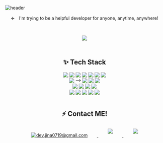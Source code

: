 ![header](https://capsule-render.vercel.app/api?type=waving&color=auto&height=300&section=header&text=Park%20Jina\&fontSize=90&animation=fadeIn&fontAlignY=38&desc=Back-end%20Developer%20👋🏻&descAlignY=51&descAlign=62)
<p align='center'> ✈️　I'm trying to be a helpful developer for anyone, anytime, anywhere! </p> </br>

<!-- Github stats -->
<div id="main" align="center">
    <img 
        src="https://github-readme-stats.vercel.app/api?username=pjn141414&count_private=true&show_icons=true&theme=dracula"
        style="height: auto; margin-left: 20px; margin-right: 20px; padding: 10px;"/>
</div> </br>

<!-- Tech Stack | html css js ts photoshop alierstrater java nodejs Mysql Reactjs typeORM vsc postman git github xd figma -->
<h2 align=center> ✨ Tech Stack </h2>

<div align="center">
<img align="center" src="https://img.shields.io/badge/-C-A8B9CC?style=flat-square&logo=C&logoColor=020202"/></a> <!-- c -->
<img align="center" src="https://img.shields.io/badge/-HTML5-E34F26?style=flat-square&logo=HTML5&logoColor=white"/></a> <!-- html -->
<img align="center" src="https://img.shields.io/badge/-CSS3-1572B6?style=flat-square&logo=CSS3&logoColor=white"/></a> <!-- css -->
<img align="center" src="https://img.shields.io/badge/-JavaScript-F7DF1E?style=flat-square&logo=JavaScript&logoColor=020202"/></a> <!-- 자바스크립트 -->
<img align="center" src="https://img.shields.io/badge/-TypeScript-3178C6?style=flat-square&logo=TypeScript&logoColor=white"/></a> <!-- 타입스크립트 -->
<img align="center" src="https://img.shields.io/badge/-Node.js-339933?style=flat-square&logo=Node.js&logoColor=white"/></a> <!-- node -->
<img align="center" src="https://img.shields.io/badge/-React-61DAFB?style=flat-square&logo=React&logoColor=020202"/></a> <!-- react --> </br>
<img align="center" src="https://img.shields.io/badge/-MySQL-4479A1?style=flat-square&logo=MySQL&logoColor=white"/></a> <!-- mysql -->
<!-- <img align="center" src="https://img.shields.io/badge/-Java-007396?style=flat-square&logo=Java&logoColor=white"/></a> <!-- 자바 --> -->
<img align="center" src="https://img.shields.io/badge/-Git-F05032?style=flat-square&logo=Git&logoColor=white"/></a> <!-- git -->
<img align="center" src="https://img.shields.io/badge/-GitHub-181717?style=flat-square&logo=GitHub&logoColor=white"/></a> <!-- github -->
<img align="center" src="https://img.shields.io/badge/-Markdown-000000?style=flat-square&logo=Markdown&logoColor=white"/></a> <!-- markdown -->
</div>

<div align="center">
<!-- tool -->
<img align="center" src="https://img.shields.io/badge/-Visaul Studio-5C2D91?style=flat-square&logo=Visual%20Studio&logoColor=white"/></a> <!-- vs -->
<img align="center" src="https://img.shields.io/badge/-Visual Studio Code-007ACC?style=flat-square&logo=Visual%20Studio%20Code&logoColor=white"/></a> <!-- vsc -->
<img align="center" src="https://img.shields.io/badge/-IntelliJ IDEA-000000?style=flat-square&logo=IntelliJ%20IDEA&logoColor=white"/></a> <!-- postman -->
<img align="center" src="https://img.shields.io/badge/-Postman-FF6C37?style=flat-square&logo=Postman&logoColor=white"/></a> <!-- postman --> </br>
<img align="center" src="https://img.shields.io/badge/-Adobe Photoshop-31A8FF?style=flat-square&logo=Adobe%20Photoshop&logoColor=white"/></a> <!-- photoshop -->
<img align="center" src="https://img.shields.io/badge/-Adobe Illustrator-FF9A00?style=flat-square&logo=Adobe%20Illustrator&logoColor=020202"/></a> <!-- illustrator -->
<img align="center" src="https://img.shields.io/badge/-Adobe Premiere Pro-9999FF?style=flat-square&logo=Adobe%20Premiere%20Pro&logoColor=020202"/></a> <!-- premiere pro -->
<img align="center" src="https://img.shields.io/badge/-Adobe XD-FF61F6?style=flat-square&logo=Adobe%20XD&logoColor=020202"/></a> <!-- adobe xd -->
<img align="center" src="https://img.shields.io/badge/-Figma-F24E1E?style=flat-square&logo=Figma&logoColor=white"/></a> <!-- figma -->
</div>


</br>
<!-- SNS -->
<h2 align=center> ⚡️ Contact ME! </h2>

<div align="center">
    <a href="mailto:dev.jina0719@gmail.com" title="dev.jina0719@gmail.com">
        <img 
            src="https://img.shields.io/badge/Gmail-D14836?style=for-the-badge&logo=gmail&logoColor=white&" title="dev.jina0719@gmail.com" 
            style="height: auto; margin-left: 20px; margin-right: 20px; padding: 10px;"/>
    </a>
   <a href="https://www.facebook.com/profile.php?id=100009144290129">
        <img 
            src="https://img.shields.io/badge/Facebook-1877F2?style=for-the-badge&logo=Facebook&logoColor=white&link=https://www.facebook.com/profile.php?id=100009144290129"
            style="height: auto; margin-left: 20px; margin-right: 20px; padding: 10px;"/>
    </a>
    <a href="https://instagram.com/1o7o1q">
        <img 
            src="https://img.shields.io/badge/Instagram-E4405F?style=for-the-badge&logo=instagram&logoColor=white&link=https://instagram.com/1o7o1q/"
            style="height: auto; margin-left: 20px; margin-right: 20px; padding: 10px;"/>
    </a>
    
</div>
